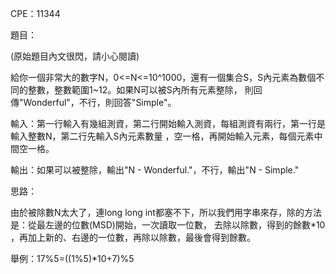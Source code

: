 CPE：11344

題目：

(原始題目內文很閃，請小心閱讀)

給你一個非常大的數字N，0<=N<=10^1000，還有一個集合S，S內元素為數個不同的整數，整數範圍1~12。如果N可以被S內所有元素整除，
則回傳"Wonderful"，不行，則回答"Simple"。

輸入：第一行輸入有幾組測資，第二行開始輸入測資，每組測資有兩行，第一行是輸入整數N，第二行先輸入S內元素數量
，空一格，再開始輸入元素，每個元素中間空一格。

輸出：如果可以被整除，輸出"N - Wonderful."，不行，輸出"N - Simple."

思路：

由於被除數N太大了，連long long int都塞不下，所以我們用字串來存，除的方法是：從最左邊的位數(MSD)開始，一次讀取一位數，
去除以除數，得到的餘數*10
，再加上新的、右邊的一位數，再除以除數，最後會得到餘數。

舉例：17%5=((1%5)*10+7)%5
